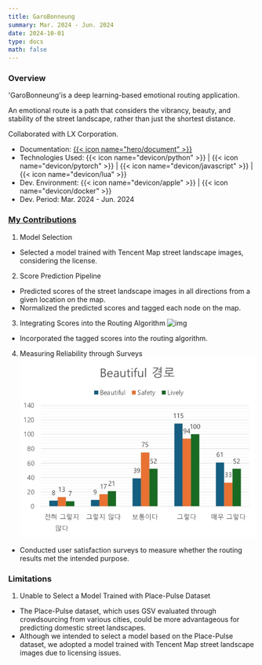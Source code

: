 ```yaml
---
title: GaroBonneung
summary: Mar. 2024 - Jun. 2024
date: 2024-10-01
type: docs
math: false
---
```


### Overview

'GaroBonneung'is a deep learning-based emotional routing application.

An emotional route is a path that considers the vibrancy, beauty, and stability of the street landscape, rather than just the shortest distance.

Collaborated with LX Corporation.

- Documentation: [{{< icon name="hero/document" >}}](가로본능.pdf)
- Technologies Used: {{< icon name="devicon/python" >}} | {{< icon name="devicon/pytorch" >}} | {{< icon name="devicon/javascript" >}} | {{< icon name="devicon/lua" >}}
- Dev. Environment: {{< icon name="devicon/apple" >}} | {{< icon name="devicon/docker" >}}
- Dev. Period: Mar. 2024 - Jun. 2024

### <u>My Contributions</u>

1. Model Selection
- Selected a model trained with Tencent Map street landscape images, considering the license.
2. Score Prediction Pipeline
- Predicted scores of the street landscape images in all directions from a given location on the map.
- Normalized the predicted scores and tagged each node on the map.
3. Integrating Scores into the Routing Algorithm
![img](routing_result.png)
- Incorporated the tagged scores into the routing algorithm.
4. Measuring Reliability through Surveys
![img](routing_survey.jpg)
- Conducted user satisfaction surveys to measure whether the routing results met the intended purpose.

### Limitations

1. Unable to Select a Model Trained with Place-Pulse Dataset
- The Place-Pulse dataset, which uses GSV evaluated through crowdsourcing from various cities, could be more advantageous for predicting domestic street landscapes.
- Although we intended to select a model based on the Place-Pulse dataset, we adopted a model trained with Tencent Map street landscape images due to licensing issues.